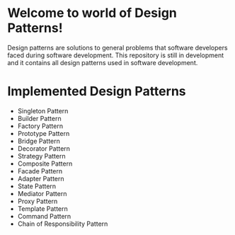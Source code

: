 # Welcome to world of Design Patterns!

Design patterns are solutions to general problems that software developers faced during software development. 
This repository is still in development and it contains all design patterns used in software development.


# Implemented Design Patterns

- Singleton Pattern
- Builder Pattern
- Factory Pattern
- Prototype Pattern
- Bridge Pattern
- Decorator Pattern
- Strategy Pattern
- Composite Pattern
- Facade Pattern
- Adapter Pattern
- State Pattern
- Mediator Pattern
- Proxy Pattern
- Template Pattern
- Command Pattern
- Chain of Responsibility Pattern
